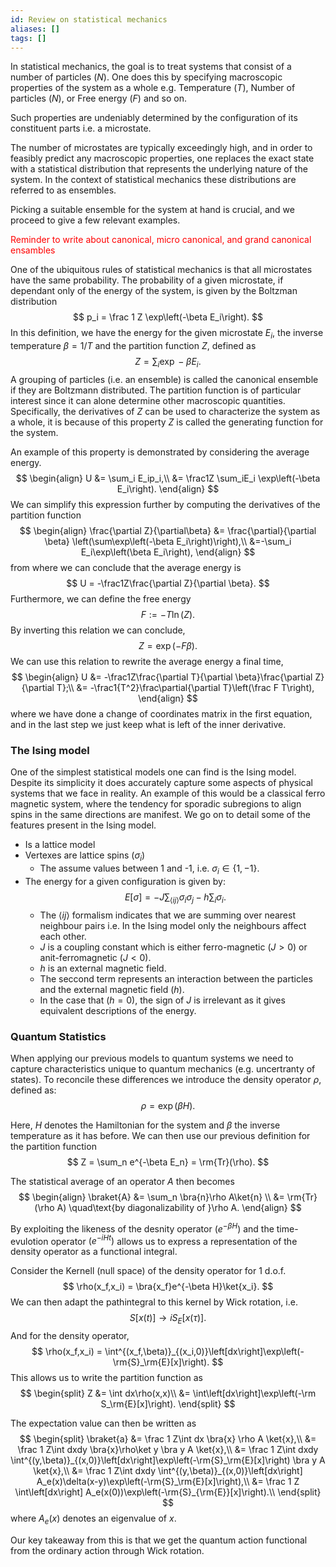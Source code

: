 ```yaml
---
id: Review on statistical mechanics
aliases: []
tags: []
---
```


In statistical mechanics, the goal is to treat systems that consist of a number of particles $(N)$. One does this by specifying macroscopic properties of the system as a whole e.g. Temperature $(T)$, Number of particles $(N)$, or Free energy $(F)$ and so on.

Such properties are undeniably determined by the configuration of its constituent parts i.e. a microstate.

The number of microstates are typically exceedingly high, and in order to feasibly predict any macroscopic properties, one replaces the exact state with a statistical distribution that represents the underlying nature of the system. In the context of statistical mechanics these distributions are referred to as ensembles.

Picking a suitable ensemble for the system at hand is crucial, and we proceed to give a few relevant examples.

<span style="color:red;"> Reminder to write about canonical, micro canonical, and grand canonical ensambles</span>

One of the ubiquitous rules of statistical mechanics is that all microstates have the same probability. The probability of a given microstate, if dependant only of the energy of the system, is given by the Boltzman distribution
$$
p_i = \frac 1 Z \exp\left(-\beta E_i\right).
$$
In this definition, we have the energy for the given microstate $E_i$, the inverse temperature $\beta = 1/T$ and the partition function $Z$, defined as
$$
Z = \sum_i\exp-\beta E_i.
$$
A grouping of particles (i.e. an ensemble) is called the canonical ensemble if they are Boltzmann distributed. The partition function is of particular interest since it can alone determine other macroscopic quantities. Specifically, the derivatives of $Z$ can be used to characterize the system as a whole, it is because of this property $Z$ is called the generating function for the system.

An example of this property is demonstrated by considering the average energy. 
$$
\begin{align}
U &= \sum_i E_ip_i,\\
&= \frac1Z \sum_iE_i \exp\left(-\beta E_i\right).
\end{align}
$$
We can simplify this expression further by computing the derivatives of the partition function 
$$
\begin{align}
\frac{\partial Z}{\partial\beta} &= \frac{\partial}{\partial \beta} \left(\sum\exp\left(-\beta E_i\right)\right),\\
&=-\sum_i E_i\exp\left(\beta E_i\right),
\end{align}
$$
from where we can conclude that the average energy is 
$$
U = -\frac1Z\frac{\partial Z}{\partial \beta}.
$$
Furthermore, we can define the free energy 
$$
F := -T\ln\left(Z\right).
$$
By inverting this relation we can conclude,
$$
Z = \exp \left(- F\beta\right).
$$
We can use this relation to rewrite the average energy a final time, 
$$
\begin{align}
U &= -\frac1Z\frac{\partial T}{\partial \beta}\frac{\partial Z}{\partial T};\\
&= -\frac1{T^2}\frac\partial{\partial T}\left(\frac F T\right),
\end{align}
$$
where we have done a change of coordinates matrix in the first equation, and in the last step we just keep what is left of the inner derivative. 
### The Ising model


One of the simplest statistical models one can find is the Ising model. Despite its simplicity it does accurately capture some aspects of physical systems that we face in reality. An example of this would be a classical ferro magnetic system, where the tendency for sporadic subregions to align spins in the same directions are manifest. We go on to detail some of the features present in the Ising model.

* Is a lattice model
* Vertexes are lattice spins $(\sigma_i)$
    * The assume values between 1 and -1, i.e. $\sigma_i \in \{1,-1\}.$
* The energy for a given configuration is given by: $$ E[\sigma] = - J\sum_{\left<ij\right>}\sigma_i\sigma_j-h\sum_i\sigma_i. $$
    * The $\left<ij\right>$ formalism indicates that we are summing over nearest neighbour pairs i.e. In the Ising model only the neighbours affect each other.
    * $J$ is a coupling constant which is either ferro-magnetic $(J>0)$ or anit-ferromagnetic $(J<0)$.
    * $h$ is an external magnetic field.
    * The seccond term represents an interaction between the particles and the external magnetic field $(h)$.
    * In the case that $(h=0)$, the sign of $J$ is irrelevant as it gives equivalent descriptions of the energy.


### Quantum Statistics
When applying our previous models to quantum systems we need to capture characteristics unique to quantum mechanics (e.g. uncertranty of states). To reconcile these differences we introduce the density operator $\rho$, defined as:
$$
\rho = \exp(\beta H).
$$

Here, $H$ denotes the Hamiltonian for the system and $\beta$ the inverse temperature as it has before. We can then use our previous definition for the partition function 
$$
Z = \sum_n e^{-\beta E_n} = \rm{Tr}(\rho).
$$

The statistical average of an operator $A$ then becomes 
$$
    \begin{align}
        \braket{A} &= \sum_n \bra{n}\rho A\ket{n} \\
                   &= \rm{Tr}(\rho A) \quad\text{by diagonalizability of }\rho A.
    \end{align}
$$

By exploiting the likeness of the desnity operator $(e^{-\beta H})$ and the time-evulotion operator $(e^{-iHt})$ allows us to express a representation of the density operator as a functional integral.

Consider the Kernell (null space) of the density operator for 1 d.o.f. 
$$
\rho(x_f,x_i) = \bra{x_f}e^{-\beta H}\ket{x_i}.
$$
We can then adapt the pathintegral to this kernel by Wick rotation, i.e.
$$
S[x(t)]\to iS_E[x(\tau)].
$$
And for the density operator,
$$
\rho(x_f,x_i) = \int^{(x_f,\beta)}_{(x_i,0)}\left[dx\right]\exp\left(-\rm{S}_\rm{E}[x]\right).
$$
This allows us to write the partition function as 
$$
\begin{split}
Z &= \int dx\rho(x,x)\\
  &= \int\left[dx\right]\exp\left(-\rm S_\rm{E}[x]\right).
\end{split}
$$

The expectation value can then be written as 
$$
\begin{split}
\braket{a} &= \frac 1 Z\int dx \bra{x} \rho A \ket{x},\\
           &= \frac 1 Z\int dxdy \bra{x}\rho\ket y \bra y  A \ket{x},\\
           &= \frac 1 Z\int dxdy  \int^{(y,\beta)}_{(x,0)}\left[dx\right]\exp\left(-\rm{S}_\rm{E}[x]\right) \bra y  A \ket{x},\\
           &= \frac 1 Z\int dxdy  \int^{(y,\beta)}_{(x,0)}\left[dx\right] A_e(x)\delta(x-y)\exp\left(-\rm{S}_\rm{E}[x]\right),\\
           &= \frac 1 Z \int\left[dx\right] A_e(x(0))\exp\left(-\rm{S}_{\rm{E}}[x]\right).\\
\end{split}
$$
where $A_e(x)$ denotes an eigenvalue of $x$.

Our key takeaway from this is that we get the quantum action functional from the ordinary action through Wick rotation.
